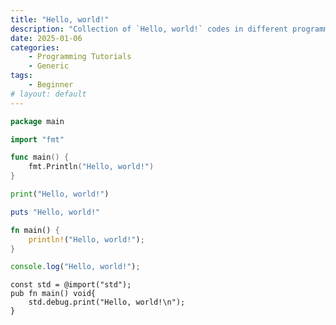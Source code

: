 ```yaml
---
title: "Hello, world!"
description: "Collection of `Hello, world!` codes in different programming languages."
date: 2025-01-06
categories:
    - Programming Tutorials
    - Generic
tags:
    - Beginner
# layout: default
---
```


```go
package main

import "fmt"

func main() {
    fmt.Println("Hello, world!")
}
```

```python
print("Hello, world!")
```

```ruby
puts "Hello, world!"
```

```rust
fn main() {
    println!("Hello, world!");
}
```

```typescript
console.log("Hello, world!");
```

```zig
const std = @import("std");
pub fn main() void{
    std.debug.print("Hello, world!\n");
}
```
